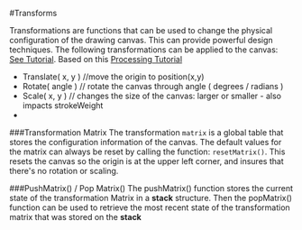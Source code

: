 #Transforms

Transformations are functions that can be used to change the physical configuration of the drawing canvas.  This can provide powerful design techniques.  The following transformations can be applied to the canvas: [See Tutorial](https://www.khanacademy.org/computing/computer-programming/programming-games-visualizations/programming-transformations/a/translation).  Based on this [Processing Tutorial](https://www.processing.org/tutorials/transform2d/)

  -    Translate( x, y )   //move the origin to position(x,y)
  -    Rotate( angle ) // rotate the canvas through angle ( degrees / radians )
  -    Scale( x, y ) //  changes the size of the canvas: larger or smaller - also impacts strokeWeight
  -    

###Transformation Matrix
The transformation ``matrix`` is a global table that stores the configuration information of the canvas.  The default values for the matrix can always be reset by calling the function: ``resetMatrix()``.  This resets the canvas so the origin is at the upper left corner, and insures that there's no rotation or scaling.

###PushMatrix() / Pop Matrix()
The pushMatrix() function stores the current state of the transformation Matrix in a **stack** structure.  Then the popMatrix() function can be used to retrieve the most recent state of the transformation matrix that was stored on the **stack**